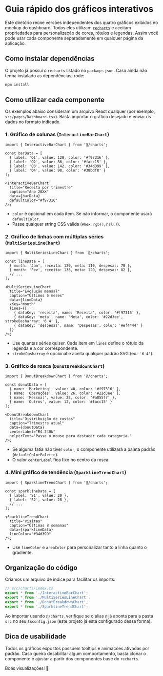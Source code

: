 # Guia rápido dos gráficos interativos

Este diretório reúne versões independentes dos quatro gráficos exibidos no mockup do dashboard. Todos eles utilizam [`recharts`](https://recharts.org/en-US/) e aceitam propriedades para personalização de cores, rótulos e legendas. Assim você pode usar cada componente separadamente em qualquer página da aplicação.

## Como instalar dependências

O projeto já possui o `recharts` listado no `package.json`. Caso ainda não tenha instalado as dependências, rode:

```bash
npm install
```

## Como utilizar cada componente

Os exemplos abaixo consideram um arquivo React qualquer (por exemplo, `src/pages/Dashboard.tsx`). Basta importar o gráfico desejado e enviar os dados no formato indicado.

### 1. Gráfico de colunas (`InteractiveBarChart`)
```tsx
import { InteractiveBarChart } from '@/charts';

const barData = [
  { label: 'Q1', value: 120, color: '#f97316' },
  { label: 'Q2', value: 86, color: '#facc15' },
  { label: 'Q3', value: 142, color: '#34d399' },
  { label: 'Q4', value: 98, color: '#38bdf8' }
];

<InteractiveBarChart
  title="Receita por trimestre"
  caption="Ano 20XX"
  data={barData}
  defaultColor="#f97316"
/>;
```

- `color` é opcional em cada item. Se não informar, o componente usará `defaultColor`.
- Passe qualquer string CSS válida (`#hex`, `rgb()`, `hsl()`).

### 2. Gráfico de linhas com múltiplas séries (`MultiSeriesLineChart`)
```tsx
import { MultiSeriesLineChart } from '@/charts';

const lineData = [
  { month: 'Jan', receita: 120, meta: 110, despesas: 70 },
  { month: 'Fev', receita: 135, meta: 120, despesas: 82 },
  // ...
];

<MultiSeriesLineChart
  title="Evolução mensal"
  caption="Últimos 6 meses"
  data={lineData}
  xKey="month"
  lines={[
    { dataKey: 'receita', name: 'Receita', color: '#f97316' },
    { dataKey: 'meta', name: 'Meta', color: '#22d3ee', strokeDasharray: '6 4' },
    { dataKey: 'despesas', name: 'Despesas', color: '#ef4444' }
  ]}
/>;
```

- Use quantas séries quiser. Cada item em `lines` define o rótulo da legenda e a cor correspondente.
- `strokeDasharray` é opcional e aceita qualquer padrão SVG (ex.: `'6 4'`).

### 3. Gráfico de rosca (`DonutBreakdownChart`)
```tsx
import { DonutBreakdownChart } from '@/charts';

const donutData = [
  { name: 'Marketing', value: 40, color: '#f97316' },
  { name: 'Operações', value: 26, color: '#22d3ee' },
  { name: 'Pessoal', value: 22, color: '#a855f7' },
  { name: 'Outros', value: 12, color: '#facc15' }
];

<DonutBreakdownChart
  title="Distribuição de custos"
  caption="Trimestre atual"
  data={donutData}
  centerLabel="R$ 240k"
  helperText="Passe o mouse para destacar cada categoria."
/>;
```

- Se alguma fatia não tiver `color`, o componente utilizará a paleta padrão (`defaultColorPalette`).
- O valor `centerLabel` fica fixo no centro da rosca.

### 4. Mini gráfico de tendência (`SparklineTrendChart`)
```tsx
import { SparklineTrendChart } from '@/charts';

const sparklineData = [
  { label: 'S1', value: 20 },
  { label: 'S2', value: 28 },
  // ...
];

<SparklineTrendChart
  title="Visitas"
  caption="Últimas 8 semanas"
  data={sparklineData}
  lineColor="#34d399"
/>;
```

- Use `lineColor` e `areaColor` para personalizar tanto a linha quanto o gradiente.

## Organização do código

Criamos um arquivo de índice para facilitar os imports:

```ts
// src/charts/index.ts
export * from './InteractiveBarChart';
export * from './MultiSeriesLineChart';
export * from './DonutBreakdownChart';
export * from './SparklineTrendChart';
```

Ao importar usando `@/charts`, verifique se o alias `@` já aponta para a pasta `src` no seu `tsconfig.json` (este projeto já está configurado dessa forma).

## Dica de usabilidade

Todos os gráficos expostos possuem tooltips e animações ativadas por padrão. Caso queira desabilitar algum comportamento, basta clonar o componente e ajustar a partir dos componentes base do `recharts`.

Boas visualizações! 🎉
